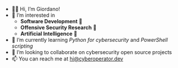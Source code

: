 - 👨‍💻 Hi, I’m Giordano!
- 👀 I’m interested in
  - **Software Development** 🦕
  - **Offensive Security Research** 🦖
  - **Artificial Intelligence** 🤖
- 🌱 I’m currently learning *Python for cybersecurity* and *PowerShell scripting*
- 💞️ I’m looking to collaborate on cybersecurity open source projects 
- 📫 You can reach me at hi@cyberoperator.dev

<!---
Yoryov/Yoryov is a ✨ special ✨ repository because its `README.md` (this file) appears on your GitHub profile.
You can click the Preview link to take a look at your changes.
--->
